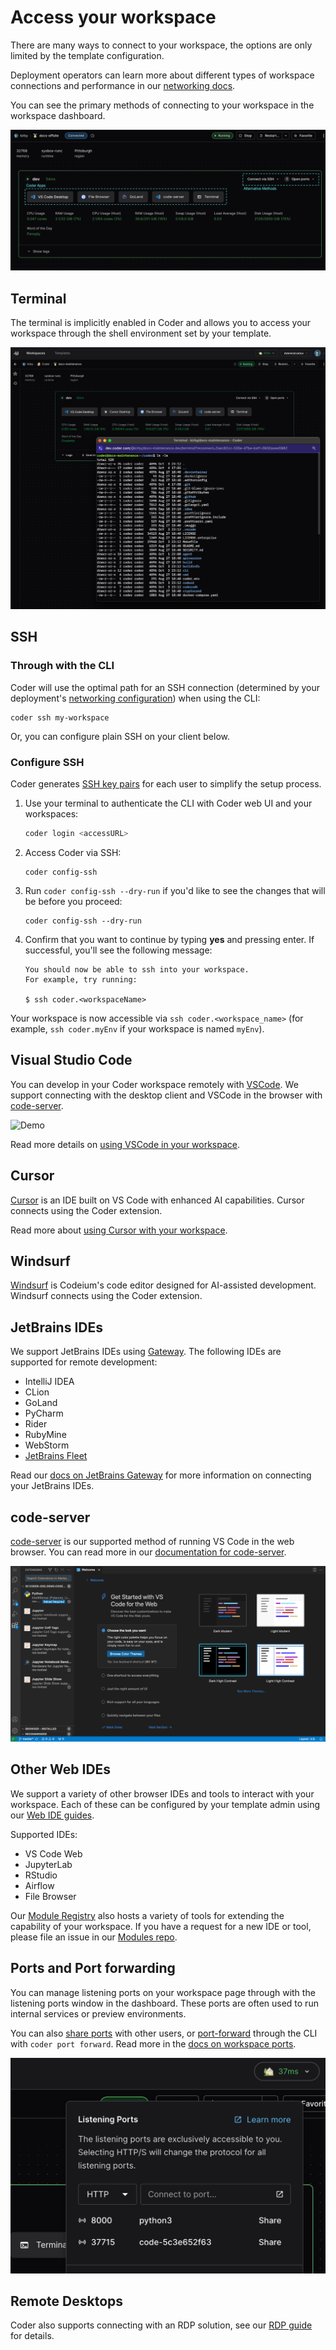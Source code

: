 # Access your workspace

There are many ways to connect to your workspace, the options are only limited
by the template configuration.

Deployment operators can learn more about different types of workspace
connections and performance in our
[networking docs](../../admin/infrastructure/index.md).

You can see the primary methods of connecting to your workspace in the workspace
dashboard.

![Workspace View](../../images/user-guides/workspace-view-connection-annotated.png)

## Terminal

The terminal is implicitly enabled in Coder and allows you to access your
workspace through the shell environment set by your template.

![Terminal Access](../../images/user-guides/terminal-access.png)

## SSH

### Through with the CLI

Coder will use the optimal path for an SSH connection (determined by your
deployment's [networking configuration](../../admin/infrastructure/index.md))
when using the CLI:

```console
coder ssh my-workspace
```

Or, you can configure plain SSH on your client below.

### Configure SSH

Coder generates [SSH key pairs](../../admin/security/secrets.md#ssh-keys) for
each user to simplify the setup process.

1. Use your terminal to authenticate the CLI with Coder web UI and your workspaces:

   ```bash
   coder login <accessURL>
   ```

1. Access Coder via SSH:

   ```shell
   coder config-ssh
   ```

1. Run `coder config-ssh --dry-run` if you'd like to see the changes that will be
   before you proceed:

   ```shell
   coder config-ssh --dry-run
   ```

1. Confirm that you want to continue by typing **yes** and pressing enter. If
successful, you'll see the following message:

   ```console
   You should now be able to ssh into your workspace.
   For example, try running:
   
   $ ssh coder.<workspaceName>
   ```

Your workspace is now accessible via `ssh coder.<workspace_name>`
(for example, `ssh coder.myEnv` if your workspace is named `myEnv`).

## Visual Studio Code

You can develop in your Coder workspace remotely with
[VSCode](https://code.visualstudio.com/download). We support connecting with the
desktop client and VSCode in the browser with [code-server](#code-server).

![Demo](https://github.com/coder/vscode-coder/raw/main/demo.gif?raw=true)

Read more details on [using VSCode in your workspace](./vscode.md).

## Cursor

[Cursor](https://cursor.sh/) is an IDE built on VS Code with enhanced AI capabilities.
Cursor connects using the Coder extension.

Read more about [using Cursor with your workspace](./cursor.md).

## Windsurf

[Windsurf](./windsurf.md) is Codeium's code editor designed for AI-assisted development.
Windsurf connects using the Coder extension.

## JetBrains IDEs

We support JetBrains IDEs using
[Gateway](https://www.jetbrains.com/remote-development/gateway/). The following
IDEs are supported for remote development:

- IntelliJ IDEA
- CLion
- GoLand
- PyCharm
- Rider
- RubyMine
- WebStorm
- [JetBrains Fleet](./jetbrains/index.md#jetbrains-fleet)

Read our [docs on JetBrains Gateway](./jetbrains/index.md) for more information
on connecting your JetBrains IDEs.

## code-server

[code-server](https://github.com/coder/code-server) is our supported method of
running VS Code in the web browser. You can read more in our
[documentation for code-server](https://coder.com/docs/code-server/latest).

![code-server in a workspace](../../images/code-server-ide.png)

## Other Web IDEs

We support a variety of other browser IDEs and tools to interact with your
workspace. Each of these can be configured by your template admin using our
[Web IDE guides](../../admin/templates/extending-templates/web-ides.md).

Supported IDEs:

- VS Code Web
- JupyterLab
- RStudio
- Airflow
- File Browser

Our [Module Registry](https://registry.coder.com/modules) also hosts a variety
of tools for extending the capability of your workspace. If you have a request
for a new IDE or tool, please file an issue in our
[Modules repo](https://github.com/coder/modules/issues).

## Ports and Port forwarding

You can manage listening ports on your workspace page through with the listening
ports window in the dashboard. These ports are often used to run internal
services or preview environments.

You can also [share ports](./port-forwarding.md#sharing-ports) with other users,
or [port-forward](./port-forwarding.md#the-coder-port-forward-command) through
the CLI with `coder port forward`. Read more in the
[docs on workspace ports](./port-forwarding.md).

![Open Ports window](../../images/networking/listeningports.png)

## Remote Desktops

Coder also supports connecting with an RDP solution, see our
[RDP guide](./remote-desktops.md) for details.
